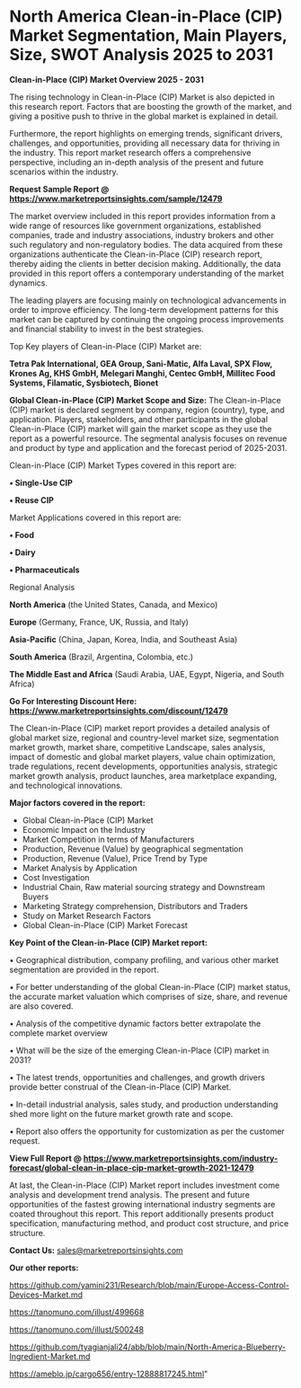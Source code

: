 # North America Clean-in-Place (CIP) Market Segmentation, Main Players, Size, SWOT Analysis 2025 to 2031

<Strong> Clean-in-Place (CIP) Market Overview 2025 - 2031</strong>

The rising technology in Clean-in-Place (CIP) Market is also depicted in this research report. Factors that are boosting the growth of the market, and giving a positive push to thrive in the global market is explained in detail.

Furthermore, the report highlights on emerging trends, significant drivers, challenges, and opportunities, providing all necessary data for thriving in the industry. This report market research offers a comprehensive perspective, including an in-depth analysis of the present and future scenarios within the industry.

<strong>Request Sample Report @ <a href=https://www.marketreportsinsights.com/sample/12479>https://www.marketreportsinsights.com/sample/12479</a></strong>

The market overview included in this report provides information from a wide range of resources like government organizations, established companies, trade and industry associations, industry brokers and other such regulatory and non-regulatory bodies. The data acquired from these organizations authenticate the Clean-in-Place (CIP) research report, thereby aiding the clients in better decision making. Additionally, the data provided in this report offers a contemporary understanding of the market dynamics.

The leading players are focusing mainly on technological advancements in order to improve efficiency. The long-term development patterns for this market can be captured by continuing the ongoing process improvements and financial stability to invest in the best strategies.

Top Key players of Clean-in-Place (CIP) Market are:

<strong>Tetra Pak International, GEA Group, Sani-Matic, Alfa Laval, SPX Flow, Krones Ag, KHS GmbH, Melegari Manghi, Centec GmbH, Millitec Food Systems, Filamatic, Sysbiotech, Bionet</strong>

<strong><b>Global Clean-in-Place (CIP) Market Scope and Size:</b></strong>
The Clean-in-Place (CIP) market is declared segment by company, region (country), type, and application. Players, stakeholders, and other participants in the global Clean-in-Place (CIP) market will gain the market scope as they use the report as a powerful resource. The segmental analysis focuses on revenue and product by type and application and the forecast period of 2025-2031.

Clean-in-Place (CIP) Market Types covered in this report are:

<strong>• Single-Use CIP

• Reuse CIP</strong>

Market Applications covered in this report are:

<strong>• Food

• Dairy

• Pharmaceuticals</strong> 

Regional Analysis

<strong>North America</strong> (the United States, Canada, and Mexico)

<strong>Europe</strong> (Germany, France, UK, Russia, and Italy)

<strong>Asia-Pacific</strong> (China, Japan, Korea, India, and Southeast Asia)

<strong>South America</strong> (Brazil, Argentina, Colombia, etc.)

<strong>The Middle East and Africa</strong> (Saudi Arabia, UAE, Egypt, Nigeria, and South Africa)

<strong>Go For Interesting Discount Here: <a href=https://www.marketreportsinsights.com/discount/12479>https://www.marketreportsinsights.com/discount/12479</a></strong>

The Clean-in-Place (CIP) market report provides a detailed analysis of global market size, regional and country-level market size, segmentation market growth, market share, competitive Landscape, sales analysis, impact of domestic and global market players, value chain optimization, trade regulations, recent developments, opportunities analysis, strategic market growth analysis, product launches, area marketplace expanding, and technological innovations.

<strong><b>Major factors covered in the report:</b></strong>
<ul>
  <li>Global Clean-in-Place (CIP) Market </li>
  <li>Economic Impact on the Industry</li>
  <li>Market Competition in terms of Manufacturers</li>
  <li>Production, Revenue (Value) by geographical segmentation</li>
  <li>Production, Revenue (Value), Price Trend by Type</li>
  <li>Market Analysis by Application</li>
  <li>Cost Investigation</li>
  <li>Industrial Chain, Raw material sourcing strategy and Downstream Buyers</li>
  <li>Marketing Strategy comprehension, Distributors and Traders</li>
  <li>Study on Market Research Factors</li>
  <li>Global Clean-in-Place (CIP) Market Forecast</li>
</ul>

<strong><b>Key Point of the Clean-in-Place (CIP) Market report:</b></strong>

• Geographical distribution, company profiling, and various other market segmentation are provided in the report.

• For better understanding of the global Clean-in-Place (CIP) market status, the accurate market valuation which comprises of size, share, and revenue are also covered.

• Analysis of the competitive dynamic factors better extrapolate the complete market overview

• What will be the size of the emerging Clean-in-Place (CIP) market in 2031?

• The latest trends, opportunities and challenges, and growth drivers provide better construal of the Clean-in-Place (CIP) Market.

• In-detail industrial analysis, sales study, and production understanding shed more light on the future market growth rate and scope.

• Report also offers the opportunity for customization as per the customer request.

<strong><b>View Full Report @ <a href=https://www.marketreportsinsights.com/industry-forecast/global-clean-in-place-cip-market-growth-2021-12479>https://www.marketreportsinsights.com/industry-forecast/global-clean-in-place-cip-market-growth-2021-12479</a></b></strong>


At last, the Clean-in-Place (CIP) Market report includes investment come analysis and development trend analysis. The present and future opportunities of the fastest growing international industry segments are coated throughout this report. This report additionally presents product specification, manufacturing method, and product cost structure, and price structure.

<strong>Contact Us:</strong>
sales@marketreportsinsights.com

<strong>Our other reports:</strong>

<a href=https://github.com/yamini231/Research/blob/main/Europe-Access-Control-Devices-Market.md>https://github.com/yamini231/Research/blob/main/Europe-Access-Control-Devices-Market.md</a>

<a href=https://tanomuno.com/illust/499668>https://tanomuno.com/illust/499668</a>

<a href=https://tanomuno.com/illust/500248>https://tanomuno.com/illust/500248</a>

<a href=https://github.com/tyagianjali24/abb/blob/main/North-America-Blueberry-Ingredient-Market.md>https://github.com/tyagianjali24/abb/blob/main/North-America-Blueberry-Ingredient-Market.md</a>

<a href=https://ameblo.jp/cargo656/entry-12888817245.html>https://ameblo.jp/cargo656/entry-12888817245.html</a>"
